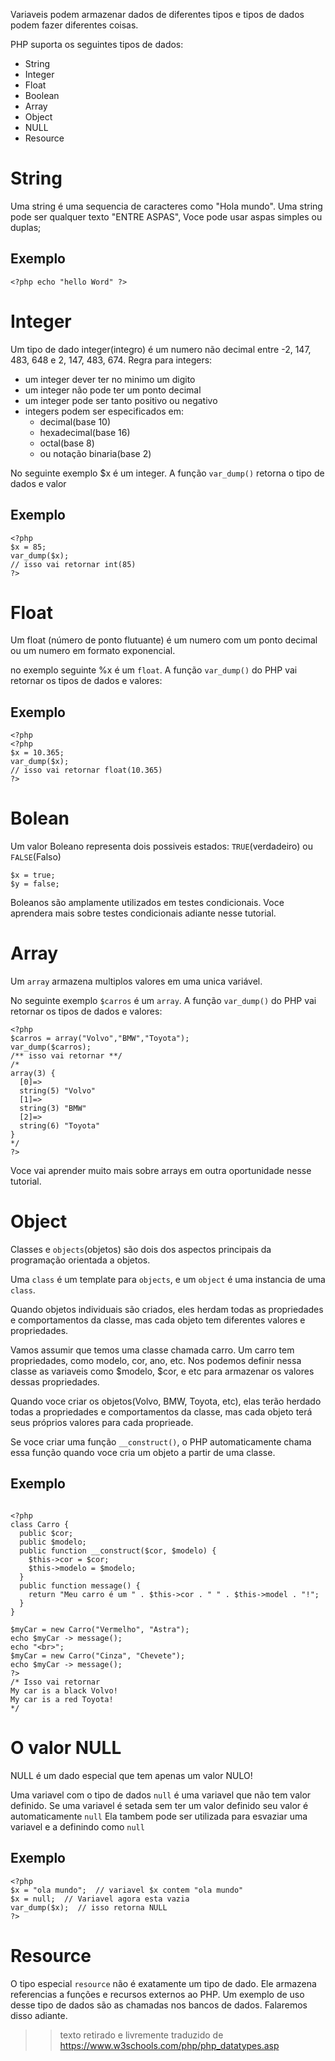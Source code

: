 Variaveis podem armazenar dados de diferentes tipos e tipos de dados podem fazer diferentes coisas.

PHP suporta os seguintes tipos de dados:

- String
- Integer
- Float
- Boolean
- Array
- Object
- NULL
- Resource

# String

Uma string é uma sequencia de caracteres como "Hola mundo".
Uma string pode ser qualquer texto "ENTRE ASPAS", Voce pode usar aspas simples ou duplas;

## Exemplo

```
<?php echo "hello Word" ?>

```

# Integer

Um tipo de dado integer(integro) é um numero não decimal entre -2, 147, 483, 648 e 2, 147, 483, 674.
Regra para integers:

  - um integer dever ter no minimo um digito
  - um integer não pode ter um ponto decimal
  - um integer pode ser tanto positivo ou negativo
  - integers podem ser especificados em:
      - decimal(base 10)
      - hexadecimal(base 16)
      - octal(base 8)
      - ou notação binaria(base 2)

No seguinte exemplo $x é um integer. A função `var_dump()` retorna o tipo de dados e valor

## Exemplo

```
<?php  
$x = 85;
var_dump($x);
// isso vai retornar int(85)
?>
```

# Float

Um float (número de ponto flutuante) é um numero com um ponto decimal ou um numero em formato exponencial.

no exemplo seguinte %x é um `float`. A função `var_dump()` do PHP vai retornar os tipos de dados e valores:

## Exemplo

```
<?php
<?php  
$x = 10.365;
var_dump($x);
// isso vai retornar float(10.365)
?>
```

# Bolean

Um valor Boleano representa dois possiveis estados: `TRUE`(verdadeiro) ou `FALSE`(Falso)

```
$x = true;
$y = false;
```
Boleanos são amplamente utilizados em testes condicionais. Voce aprendera mais sobre testes condicionais adiante nesse tutorial.

# Array

Um `array` armazena multiplos valores em uma unica variável.

No seguinte exemplo `$carros` é um `array`. A função `var_dump()` do PHP vai retornar os tipos de dados e valores:

```
<?php  
$carros = array("Volvo","BMW","Toyota");
var_dump($carros);
/** isso vai retornar **/
/*
array(3) {
  [0]=>
  string(5) "Volvo"
  [1]=>
  string(3) "BMW"
  [2]=>
  string(6) "Toyota"
}
*/
?> 
```

Voce vai aprender muito mais sobre arrays em outra oportunidade nesse tutorial.

# Object

Classes e `objects`(objetos) são dois dos aspectos principais da programação orientada a objetos.

Uma `class` é um template para `objects`, e um `object` é uma instancia de uma `class`.

Quando objetos individuais são criados, eles herdam todas as propriedades e comportamentos da classe, mas cada objeto tem diferentes valores e propriedades.

Vamos assumir que temos uma classe chamada carro. Um carro tem propriedades, como modelo, cor, ano, etc. Nos podemos definir nessa classe as variaveis como $modelo, $cor, e etc para armazenar os valores dessas propriedades.

Quando voce criar os objetos(Volvo, BMW, Toyota, etc), elas terão herdado todas a propriedades e comportamentos da classe, mas cada objeto terá seus próprios valores para cada proprieade.

Se voce criar uma função `__construct()`, o PHP automaticamente chama essa função quando voce cria um objeto a partir de uma classe.

## Exemplo

```

<?php
class Carro {
  public $cor;
  public $modelo;
  public function __construct($cor, $modelo) {
    $this->cor = $cor;
    $this->modelo = $modelo;
  }
  public function message() {
    return "Meu carro é um " . $this->cor . " " . $this->model . "!";
  }
}

$myCar = new Carro("Vermelho", "Astra");
echo $myCar -> message();
echo "<br>";
$myCar = new Carro("Cinza", "Chevete");
echo $myCar -> message();
?>
/* Isso vai retornar
My car is a black Volvo!
My car is a red Toyota!
*/
```

# O valor NULL

NULL é um dado especial que tem apenas um valor NULO!

Uma variavel com o tipo de dados `null` é uma variavel que não tem valor definido.
Se uma variavel é setada sem ter um valor definido seu valor é automaticamente `null`
Ela tambem pode ser utilizada para esvaziar uma variavel e a definindo como `null`

## Exemplo

```
<?php
$x = "ola mundo";  // variavel $x contem "ola mundo"
$x = null;  // Variavel agora esta vazia
var_dump($x);  // isso retorna NULL
?>
```

# Resource

O tipo especial `resource` não é exatamente um tipo de dado. Ele armazena referencias a funções e recursos externos ao PHP.
Um exemplo de uso desse tipo de dados são as chamadas nos bancos de dados. Falaremos disso adiante.


>> texto retirado e livremente traduzido de https://www.w3schools.com/php/php_datatypes.asp
